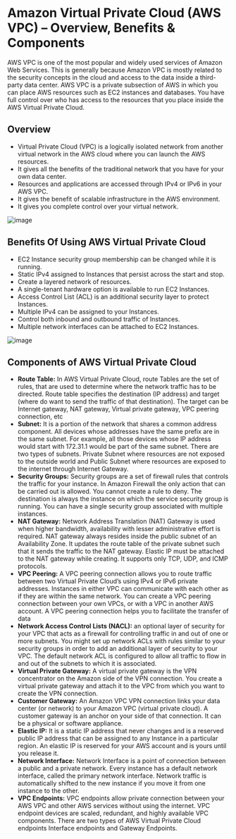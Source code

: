 # Amazon Virtual Private Cloud (AWS VPC) – Overview, Benefits & Components

AWS VPC is one of the most popular and widely used services of Amazon Web Services. This is generally because Amazon VPC is mostly related to the security concepts in the cloud and access to the data inside a third-party data center. AWS VPC is a private subsection of AWS in which you can place AWS resources such as EC2 instances and databases. 
You have full control over who has access to the resources that you place inside the AWS Virtual Private Cloud.

## Overview
* Virtual Private Cloud (VPC) is a logically isolated network from another virtual network in the AWS cloud where you can launch the AWS resources.
* It gives all the benefits of the traditional network that you have for your own data center.
* Resources and applications are accessed through IPv4 or IPv6 in your AWS VPC.
* It gives the benefit of scalable infrastructure in the AWS environment.
* It gives you complete control over your virtual network.

![image](https://user-images.githubusercontent.com/17270996/141669066-1c5abb28-21eb-48c5-8470-1c59edd23a53.png)

## Benefits Of Using AWS Virtual Private Cloud
* EC2 Instance security group membership can be changed while it is running.
* Static IPv4 assigned to Instances that persist across the start and stop.
* Create a layered network of resources.
* A single-tenant hardware option is available to run EC2 Instances.
* Access Control List (ACL) is an additional security layer to protect Instances.
* Multiple IPv4 can be assigned to your Instances.
* Control both inbound and outbound traffic of Instances.
* Multiple network interfaces can be attached to EC2 Instances.

![image](https://user-images.githubusercontent.com/17270996/141669091-95bd7eb9-cf10-4b51-944a-2fc6d0983d65.png)

## Components of AWS Virtual Private Cloud
* **Route Table:** In AWS Virtual Private Cloud, route Tables are the set of rules, that are used to determine where the network traffic has to be directed. Route table specifies the destination (IP address) and target (where do want to send the traffic of that destination). The target can be Internet gateway, NAT gateway, Virtual private gateway, VPC peering connection, etc
* **Subnet:** It is a portion of the network that shares a common address component. All devices whose addresses have the same prefix are in the same subnet. For example, all those devices whose IP address would start with 172.31.1 would be part of the same subnet. There are two types of subnets. Private Subnet where resources are not exposed to the outside world and Public Subnet where resources are exposed to the internet through Internet Gateway.
* **Security Groups:** Security groups are a set of firewall rules that controls the traffic for your instance. In Amazon Firewall the only action that can be carried out is allowed. You cannot create a rule to deny. The destination is always the instance on which the service security group is running. You can have a single security group associated with multiple instances.
* **NAT Gateway:** Network Address Translation (NAT) Gateway is used when higher bandwidth, availability with lesser administrative effort is required. NAT gateway always resides inside the public subnet of an Availability Zone. It updates the route table of the private subnet such that it sends the traffic to the NAT gateway. Elastic IP must be attached to the NAT gateway while creating. It supports only TCP, UDP, and ICMP protocols.
* **VPC Peering:** A VPC peering connection allows you to route traffic between two Virtual Private Cloud’s using IPv4 or IPv6 private addresses. Instances in either VPC can communicate with each other as if they are within the same network. You can create a VPC peering connection between your own VPCs, or with a VPC in another AWS account. A VPC peering connection helps you to facilitate the transfer of data
* **Network Access Control Lists (NACL):** an optional layer of security for your VPC that acts as a firewall for controlling traffic in and out of one or more subnets. You might set up network ACLs with rules similar to your security groups in order to add an additional layer of security to your VPC. The default network ACL is configured to allow all traffic to flow in and out of the subnets to which it is associated.
* **Virtual Private Gateway:** A virtual private gateway is the VPN concentrator on the Amazon side of the VPN connection. You create a virtual private gateway and attach it to the VPC from which you want to create the VPN connection.
* **Customer Gateway:**  An Amazon VPC VPN connection links your data center (or network) to your Amazon VPC (virtual private cloud). A customer gateway is an anchor on your side of that connection. It can be a physical or software appliance.
* **Elastic IP:** It is a static IP address that never changes and is a reserved public IP address that can be assigned to any Instance in a particular region. An elastic IP is reserved for your AWS account and is yours until you release it.
* **Network Interface:** Network Interface is a point of connection between a public and a private network. Every instance has a default network interface, called the primary network interface. Network traffic is automatically shifted to the new instance if you move it from one instance to the other.
* **VPC Endpoints:** VPC endpoints allow private connection between your AWS VPC and other AWS services without using the internet. VPC endpoint devices are scaled, redundant, and highly available VPC components. There are two types of AWS Virtual Private Cloud endpoints Interface endpoints and Gateway Endpoints.

